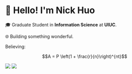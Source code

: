 # 👋 Hello! I'm Nick Huo

🎓 Graduate Student in **Information Science** at **UIUC**.

🌐 Building something wonderful.

Believing:

$$A = P \left(1 + \frac{r}{n}\right)^{nt}$$


![](./kaggle-badges/CompetitionsRank/plastic-black.svg)
![](./kaggle-plates/Competitions/white.svg)
